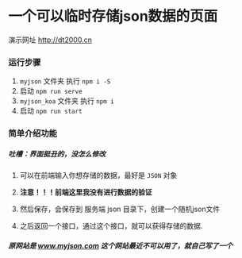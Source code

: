 # 一个可以临时存储json数据的页面

演示网址 http://dt2000.cn

### 运行步骤

1. `myjson` 文件夹 执行 `npm i -S`
2. 启动 `npm run serve`
3. `myjson_koa` 文件夹 执行 `npm i`
4. 启动 `npm run start`

### 简单介绍功能

#####  吐槽：界面挺丑的，没怎么修改

1. 可以在前端输入你想存储的数据，最好是 `JSON` 对象 

2. **注意！！！前端这里我没有进行数据的验证**

3. 然后保存，会保存到 服务端 json 目录下，创建一个随机json文件

4. 之后返回一个接口，通过这个接口，就可以获得存储的数据.

##### 原网站是 www.myjson.com 这个网站最近不可以用了，就自己写了一个